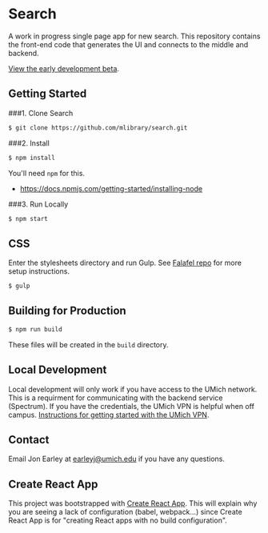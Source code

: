 # Search

A work in progress single page app for new search. This repository contains the front-end code that generates the UI and connects to the middle and backend.

[View the early development beta](https://earleyj-drupal8.www.lib.umich.edu).

## Getting Started

###1. Clone Search
```sh
$ git clone https://github.com/mlibrary/search.git
```

###2. Install
```sh
$ npm install
```

You'll need `npm` for this.

- https://docs.npmjs.com/getting-started/installing-node

###3. Run Locally
```sh
$ npm start
```

## CSS
Enter the stylesheets directory and run Gulp. See [Falafel repo](https://github.com/mlibrary/falafel) for more setup instructions.
```sh
$ gulp
```

## Building for Production

```sh
$ npm run build
```

These files will be created in the `build` directory.

## Local Development

Local development will only work if you have access to the UMich network. This is a requirment for communicating with the backend service (Spectrum). If you have the credentials, the UMich VPN is helpful when off campus. [Instructions for getting started with the UMich VPN](http://its.umich.edu/enterprise/wifi-networks/vpn/getting-started).

## Contact
Email Jon Earley at earleyj@umich.edu if you have any questions.


## Create React App
This project was bootstrapped with [Create React App](https://github.com/facebookincubator/create-react-app). This will explain why you are seeing a lack of configuration (babel, webpack...) since Create React App is for "creating React apps with no build configuration".
